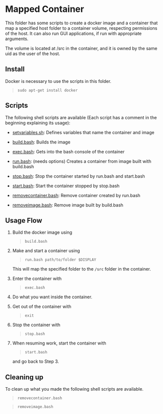 # Mapped Container

This folder has some scripts to create a docker image and a container that map a specified host folder to a container volume, respecting permissions of the host. It can also run GUI applications, if run with appropriate arguments.

The volume is located at /src in the container, and it is owned by the same uid as the user of the host.


## Install

Docker is necessary to use the scripts in this folder.

> `sudo apt-get install docker`


## Scripts

The following shell scripts are available
(Each script has a comment in the beginning explaining its usage):

- [setvariables.sh](setvariables.sh):
  Defines variables that name the container and image

- [build.bash](build.bash):
  Builds the image

- [exec.bash](exec.bash):
  Gets into the bash console of the container

- [run.bash](run.bash): (needs options)
  Creates a container from image built with build.bash

- [stop.bash](stop.bash):
  Stop the container started by run.bash and start.bash

- [start.bash](start.bash):
  Start the container stopped by stop.bash

- [removecontainer.bash](removecontainer.bash):
  Remove container created by run.bash

- [removeimage.bash](removeimage.bash):
  Remove image built by build.bash


## Usage Flow

1. Build the docker image using
   > `build.bash`

2. Make and start a container using
   > `run.bash path/to/folder $DISPLAY`

   This will map the specified folder to the `/src` folder in the container.

3. Enter the container with
   > `exec.bash`

4. Do what you want inside the container.

5. Get out of the container with
   > `exit`

6. Stop the container with
   > `stop.bash`

7. When resuming work, start the container with
   > `start.bash`

   and go back to Step 3.


## Cleaning up

To clean up what you made the following shell scripts are available.

> `removecontainer.bash`

> `removeimage.bash`
